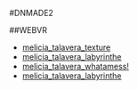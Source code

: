 #DNMADE2

##WEBVR
* [melicia_talavera_texture](../WEBVR-Tototo/test.html)
* [melicia_talavera_labyrinthe](../WEBVR-Tototo/labyrinthe.html)
* [melicia_talavera_whatamess!](../WEBVR-Tototo/whatamess!.html)
* [melicia_talavera_labyrinthe](../WEBVR-Tototo/labyrintheV2.html)